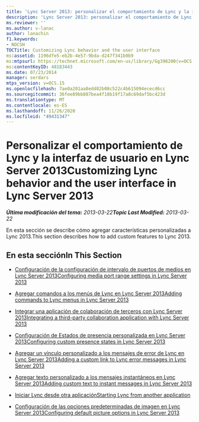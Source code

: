 ```yaml
---
title: 'Lync Server 2013: personalizar el comportamiento de Lync y la interfaz de usuario'
description: 'Lync Server 2013: personalizar el comportamiento de Lync y la interfaz de usuario.'
ms.reviewer: ''
ms.author: v-lanac
author: lanachin
f1.keywords:
- NOCSH
TOCTitle: Customizing Lync behavior and the user interface
ms:assetid: 1196dfe5-eb2b-4e57-9bda-d247f341b0b9
ms:mtpsurl: https://technet.microsoft.com/en-us/library/Gg398200(v=OCS.15)
ms:contentKeyID: 48183443
ms.date: 07/23/2014
manager: serdars
mtps_version: v=OCS.15
ms.openlocfilehash: 7ae0a201aa8edd82b08c522c4b615094ececd6cc
ms.sourcegitcommit: 36fee89bb887bea4f18b19f17a8c69daf5bc423d
ms.translationtype: MT
ms.contentlocale: es-ES
ms.lasthandoff: 11/26/2020
ms.locfileid: "49431347"
---
```

# <a name="customizing-lync-behavior-and-the-user-interface-in-lync-server-2013"></a><span data-ttu-id="59c72-103">Personalizar el comportamiento de Lync y la interfaz de usuario en Lync Server 2013</span><span class="sxs-lookup"><span data-stu-id="59c72-103">Customizing Lync behavior and the user interface in Lync Server 2013</span></span>

<div data-xmlns="http://www.w3.org/1999/xhtml">

<div class="topic" data-xmlns="http://www.w3.org/1999/xhtml" data-msxsl="urn:schemas-microsoft-com:xslt" data-cs="https://msdn.microsoft.com/">

<div data-asp="https://msdn2.microsoft.com/asp">



</div>

<div id="mainSection">

<div id="mainBody"><span data-ttu-id="59c72-104">

<span> </span></span><span class="sxs-lookup"><span data-stu-id="59c72-104">

<span> </span></span></span>

<span data-ttu-id="59c72-105">_**Última modificación del tema:** 2013-03-22_</span><span class="sxs-lookup"><span data-stu-id="59c72-105">_**Topic Last Modified:** 2013-03-22_</span></span>

<span data-ttu-id="59c72-106">En esta sección se describe cómo agregar características personalizadas a Lync 2013.</span><span class="sxs-lookup"><span data-stu-id="59c72-106">This section describes how to add custom features to Lync 2013.</span></span>

<div>

## <a name="in-this-section"></a><span data-ttu-id="59c72-107">En esta sección</span><span class="sxs-lookup"><span data-stu-id="59c72-107">In This Section</span></span>

  - [<span data-ttu-id="59c72-108">Configuración de la configuración de intervalo de puertos de medios en Lync Server 2013</span><span class="sxs-lookup"><span data-stu-id="59c72-108">Configuring media port range settings in Lync Server 2013</span></span>](lync-server-2013-configuring-media-port-range-settings.md)

  - [<span data-ttu-id="59c72-109">Agregar comandos a los menús de Lync en Lync Server 2013</span><span class="sxs-lookup"><span data-stu-id="59c72-109">Adding commands to Lync menus in Lync Server 2013</span></span>](lync-server-2013-adding-commands-to-lync-menus.md)

  - [<span data-ttu-id="59c72-110">Integrar una aplicación de colaboración de terceros con Lync Server 2013</span><span class="sxs-lookup"><span data-stu-id="59c72-110">Integrating a third-party collaboration application with Lync Server 2013</span></span>](lync-server-2013-integrating-a-third-party-collaboration-application-with-lync.md)

  - [<span data-ttu-id="59c72-111">Configuración de Estados de presencia personalizada en Lync Server 2013</span><span class="sxs-lookup"><span data-stu-id="59c72-111">Configuring custom presence states in Lync Server 2013</span></span>](lync-server-2013-configuring-custom-presence-states.md)

  - [<span data-ttu-id="59c72-112">Agregar un vínculo personalizado a los mensajes de error de Lync en Lync Server 2013</span><span class="sxs-lookup"><span data-stu-id="59c72-112">Adding a custom link to Lync error messages in Lync Server 2013</span></span>](lync-server-2013-adding-a-custom-link-to-lync-error-messages.md)

  - [<span data-ttu-id="59c72-113">Agregar texto personalizado a los mensajes instantáneos en Lync Server 2013</span><span class="sxs-lookup"><span data-stu-id="59c72-113">Adding custom text to instant messages in Lync Server 2013</span></span>](lync-server-2013-adding-custom-text-to-instant-messages.md)

  - [<span data-ttu-id="59c72-114">Iniciar Lync desde otra aplicación</span><span class="sxs-lookup"><span data-stu-id="59c72-114">Starting Lync from another application</span></span>](lync-server-2013-starting-lync-from-another-application.md)

  - [<span data-ttu-id="59c72-115">Configuración de las opciones predeterminadas de imagen en Lync Server 2013</span><span class="sxs-lookup"><span data-stu-id="59c72-115">Configuring default picture options in Lync Server 2013</span></span>](lync-server-2013-configuring-default-picture-options.md)

<span data-ttu-id="59c72-116"></div>

</div>

<span> </span>

</div>

</div>

</span><span class="sxs-lookup"><span data-stu-id="59c72-116"></div>

</div>

<span> </span>

</div>

</div>

</span></span></div>


